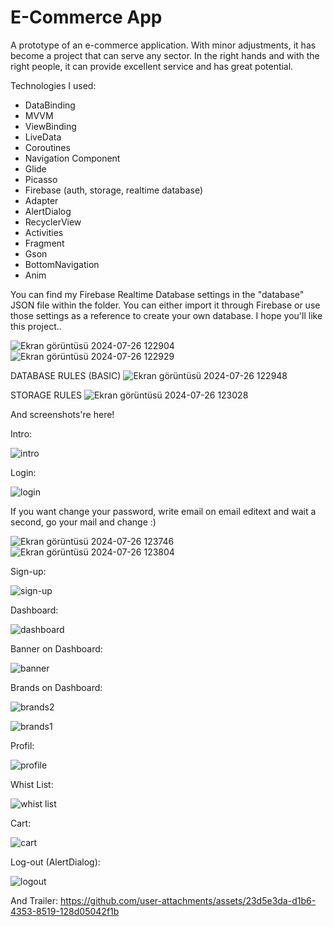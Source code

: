 # E-Commerce App

A prototype of an e-commerce application. With minor adjustments, it has become a project that can serve any sector. In the right hands and with the right people, it can provide excellent service and has great potential.

Technologies I used:

* DataBinding
* MVVM
* ViewBinding
* LiveData
* Coroutines
* Navigation Component
* Glide
* Picasso
* Firebase (auth, storage, realtime database)
* Adapter
* AlertDialog
* RecyclerView
* Activities
* Fragment
* Gson
* BottomNavigation
* Anim


You can find my Firebase Realtime Database settings in the "database" JSON file within the folder. You can either import it through Firebase or use those settings as a reference to create your own database.
I hope you'll like this project..


![Ekran görüntüsü 2024-07-26 122904](https://github.com/user-attachments/assets/3d0c0469-86d4-4738-9897-aa17d3f3c614)
![Ekran görüntüsü 2024-07-26 122929](https://github.com/user-attachments/assets/91e6e96e-c976-4a56-b45a-ca77260758d5)


DATABASE RULES (BASIC)
![Ekran görüntüsü 2024-07-26 122948](https://github.com/user-attachments/assets/388f258c-819e-4c7a-9c05-7d7c14e5cfe3)


STORAGE RULES
![Ekran görüntüsü 2024-07-26 123028](https://github.com/user-attachments/assets/1d917099-66b5-44d3-8123-6b071e1a71fb)



And screenshots're here!

Intro:

![intro](https://github.com/user-attachments/assets/6c5cf73a-865d-46f1-979d-55ba08a9e5b8)

Login:

![login](https://github.com/user-attachments/assets/8e3f1fd9-4ba5-4668-b1bb-8c212ac502d4)

If you want change your password, write email on email editext and wait a second, go your mail and change :)

![Ekran görüntüsü 2024-07-26 123746](https://github.com/user-attachments/assets/cb74da81-d9be-4494-945b-a3a6436e253f)
![Ekran görüntüsü 2024-07-26 123804](https://github.com/user-attachments/assets/67fb8a33-bb50-4473-9f87-6a6992db639c)



 Sign-up:

![sign-up](https://github.com/user-attachments/assets/9559abfd-a171-4f5c-a772-613e1c786444)

Dashboard: 

![dashboard](https://github.com/user-attachments/assets/23b64b51-82fa-4df3-8f06-75ee4d5a0aca)

Banner on Dashboard:

![banner](https://github.com/user-attachments/assets/4608a441-197a-404e-944b-5d8a2ba5a9e6)

Brands on Dashboard:

![brands2](https://github.com/user-attachments/assets/5e591e02-37eb-4149-a3c0-084e4ea37b4c)

![brands1](https://github.com/user-attachments/assets/3c1ba34d-091e-49dd-8013-33c0f2f28d93)

Profil:

![profile](https://github.com/user-attachments/assets/60b9888f-7dbf-473d-955a-a4ee39d58001)

Whist List:

![whist list](https://github.com/user-attachments/assets/0b247ed0-0425-4f70-b7c3-982ab45e6496)

Cart:

![cart](https://github.com/user-attachments/assets/a3572652-df2d-4e7c-9e28-baf4195f5f43)

Log-out (AlertDialog):

![logout](https://github.com/user-attachments/assets/42eb20dc-36c6-47df-921d-6cccf60bbd89)

And Trailer:
https://github.com/user-attachments/assets/23d5e3da-d1b6-4353-8519-128d05042f1b






